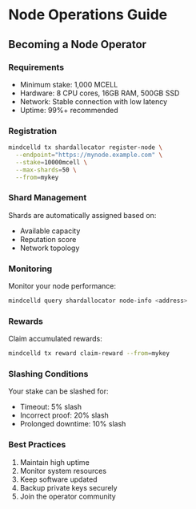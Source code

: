 # Node Operations Guide

## Becoming a Node Operator

### Requirements
- Minimum stake: 1,000 MCELL
- Hardware: 8 CPU cores, 16GB RAM, 500GB SSD
- Network: Stable connection with low latency
- Uptime: 99%+ recommended

### Registration

```bash
mindcelld tx shardallocator register-node \
  --endpoint="https://mynode.example.com" \
  --stake=10000mcell \
  --max-shards=50 \
  --from=mykey
```

### Shard Management

Shards are automatically assigned based on:
- Available capacity
- Reputation score
- Network topology

### Monitoring

Monitor your node performance:

```bash
mindcelld query shardallocator node-info <address>
```

### Rewards

Claim accumulated rewards:

```bash
mindcelld tx reward claim-reward --from=mykey
```

### Slashing Conditions

Your stake can be slashed for:
- Timeout: 5% slash
- Incorrect proof: 20% slash
- Prolonged downtime: 10% slash

### Best Practices

1. Maintain high uptime
2. Monitor system resources
3. Keep software updated
4. Backup private keys securely
5. Join the operator community


